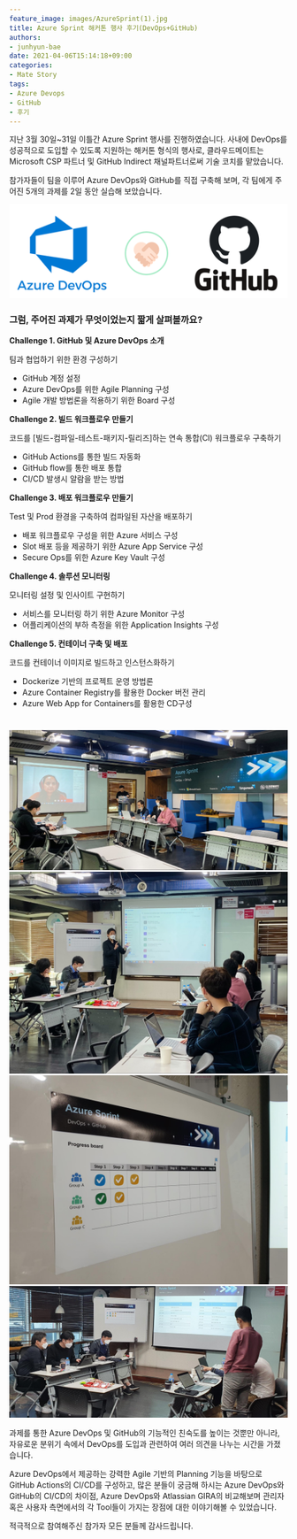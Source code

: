 ```yaml
---
feature_image: images/AzureSprint(1).jpg
title: Azure Sprint 해커톤 행사 후기(DevOps+GitHub)
authors:
- junhyun-bae
date: 2021-04-06T15:14:18+09:00
categories:
- Mate Story
tags:
- Azure Devops
- GitHub
- 후기
---
```



지난 3월 30일~31일 이틀간 Azure Sprint 행사를 진행하였습니다.
사내에 DevOps를 성공적으로 도입할 수 있도록 지원하는 해커톤 형식의 행사로, 클라우드메이트는 Microsoft CSP 파트너 및 GitHub Indirect 채널파트너로써 기술 코치를 맡았습니다.

참가자들이 팀을 이루어 Azure DevOps와 GitHub를 직접 구축해 보며, 각 팀에게 주어진 5개의 과제를 2일 동안 실습해 보았습니다.

![](images/AzureSprint(6).png)


### 그럼, 주어진 과제가 무엇이었는지 짧게 살펴볼까요?




**Challenge 1. GitHub 및 Azure DevOps 소개**

팀과 협업하기 위한 환경 구성하기
- GitHub 계정 설정
- Azure DevOps를 위한 Agile Planning 구성
- Agile 개발 방법론을 적용하기 위한 Board 구성


**Challenge 2. 빌드 워크플로우 만들기**

코드를 [빌드-컴파일-테스트-패키지-릴리즈]하는 연속 통합(CI) 워크플로우 구축하기
- GitHub Actions를 통한 빌드 자동화
- GitHub flow를 통한 배포 통합
- CI/CD 발생시 알람을 받는 방법

**Challenge 3. 배포 워크플로우 만들기**

Test 및 Prod 환경을 구축하여 컴파일된 자산을 배포하기
- 배포 워크플로우 구성을 위한 Azure 서비스 구성
- Slot 배포 등을 제공하기 위한 Azure App Service 구성
- Secure Ops를 위한 Azure Key Vault 구성


**Challenge 4. 솔루션 모니터링**

모니터링 설정 및 인사이트 구현하기
- 서비스를 모니터링 하기 위한 Azure Monitor 구성
- 어플리케이션의 부하 측정을 위한 Application Insights 구성

**Challenge 5. 컨테이너 구축 및 배포**

코드를 컨테이너 이미지로 빌드하고 인스턴스화하기
- Dockerize 기반의 프로젝트 운영 방법론
- Azure Container Registry를 활용한 Docker 버전 관리
- Azure Web App for Containers를 활용한 CD구성

#

![](images/AzureSprint(2).png)
![](images/AzureSprint(3).png) ![](images/AzureSprint(4).png)
![](images/AzureSprint(5).png)

과제를 통한 Azure DevOps 및 GitHub의 기능적인 친숙도를 높이는 것뿐만 아니라, 자유로운 분위기 속에서 DevOps를 도입과 관련하여 여러 의견을 나누는 시간을 가졌습니다.

Azure DevOps에서 제공하는 강력한 Agile 기반의 Planning 기능을 바탕으로 GitHub Actions의 CI/CD를 구성하고, 많은 분들이 궁금해 하시는 Azure DevOps와 GitHub의 CI/CD의 차이점, Azure DevOps와 Atlassian GIRA의 비교해보며 관리자 혹은 사용자 측면에서의 각 Tool들이 가지는 장점에 대한 이야기해볼 수 있었습니다.

적극적으로 참여해주신 참가자 모든 분들께 감사드립니다.